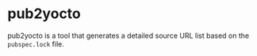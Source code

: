 # pub2yocto
pub2yocto is a tool that generates a detailed source URL list based on the `pubspec.lock` file.
